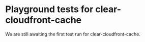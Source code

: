 # Playground tests for clear-cloudfront-cache
We are still awaiting the first test run for clear-cloudfront-cache.
